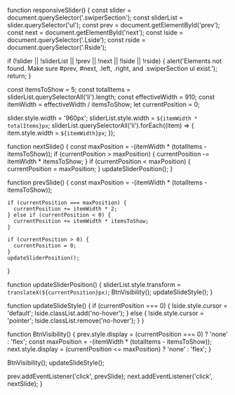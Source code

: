 function responsiveSlider() {
  const slider = document.querySelector('.swiperSection');
  const sliderList = slider.querySelector('ul');
  const prev = document.getElementById('prev');
  const next = document.getElementById('next');
  const lside = document.querySelector('.Lside');
  const rside = document.querySelector('.Rside');

  if (!slider || !sliderList || !prev || !next || !lside || !rside) {
    alert('Elements not found. Make sure #prev, #next, .left, .right, and .swiperSection ul exist.');
    return;
  }

  const itemsToShow = 5;
  const totalItems = sliderList.querySelectorAll('li').length;
  const effectiveWidth = 910;
  const itemWidth = effectiveWidth / itemsToShow;
  let currentPosition = 0;

  slider.style.width = '960px';
  sliderList.style.width = `${itemWidth * totalItems}px`;
  sliderList.querySelectorAll('li').forEach((item) => {
    item.style.width = `${itemWidth}px`;
  });

  function nextSlide() {
    const maxPosition = -(itemWidth * (totalItems - itemsToShow));
    if (currentPosition > maxPosition) {
      currentPosition -= itemWidth * itemsToShow;
    }
    if (currentPosition < maxPosition) {
      currentPosition = maxPosition;
    }
    updateSliderPosition();
  }

  function prevSlide() {
    const maxPosition = -(itemWidth * (totalItems - itemsToShow));

    if (currentPosition === maxPosition) {
      currentPosition += itemWidth * 2;
    } else if (currentPosition < 0) {
      currentPosition += itemWidth * itemsToShow;
    }

    if (currentPosition > 0) {
      currentPosition = 0;
    }
    updateSliderPosition();
  }

  function updateSliderPosition() {
    sliderList.style.transform = `translateX(${currentPosition}px)`;
    BtnVisibility();
    updateSlideStyle();
  }

  function updateSlideStyle() {
    if (currentPosition === 0) {
      lside.style.cursor = 'default';
      lside.classList.add('no-hover');
    } else {
      lside.style.cursor = 'pointer';
      lside.classList.remove('no-hover');
    }
  }

  function BtnVisibility() {
    prev.style.display = (currentPosition === 0) ? 'none' : 'flex';
    const maxPosition = -(itemWidth * (totalItems - itemsToShow));
    next.style.display = (currentPosition <= maxPosition) ? 'none' : 'flex';
  }

  BtnVisibility();
  updateSlideStyle();

  prev.addEventListener('click', prevSlide);
  next.addEventListener('click', nextSlide);
}

